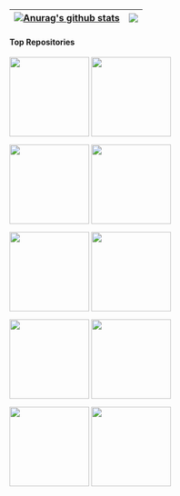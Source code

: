 | <a href="https://github.com/anuraghazra/github-readme-stats"><img align="center" src="https://github-readme-stats.vercel.app/api?username=peihua8858&hide=contribs,prs&show_icons=true&include_all_commits=true&theme=buefy&hide_border=true&locale=cn" alt="Anurag's github stats" /></a> | <a href="https://github.com/peihua8858/github-readme-stats"><img align="center" src="https://github-readme-stats.vercel.app/api/top-langs/?username=peihua8858&layout=compact&theme=buefy&hide_border=true&locale=cn" /></a> |
| ------------- | ------------- |
#### Top Repositories

<a href="https://github.com/peihua8858/AndroidStringsPlugin" target="_blank"><img height="140" align="center" src="https://github-readme-stats.vercel.app/api/pin/?username=peihua8858&repo=AndroidStringsPlugin&theme=buefy&card_width=240"/></a> <a href="https://github.com/peihua8858/kotlinCommonUtils" target="_blank"><img height="140"  align="center" src="https://github-readme-stats.vercel.app/api/pin/?username=peihua8858&repo=kotlinCommonUtils&theme=buefy&card_width=240"/></a> 


<a href="https://github.com/peihua8858/ViewPager2" target="_blank"><img height="140" align="center" src="https://github-readme-stats.vercel.app/api/pin/?username=peihua8858&repo=ViewPager2&theme=buefy&card_width=240"/></a> <a href="https://github.com/peihua8858/PictureSelector" target="_blank"><img height="140" align="center" src="https://github-readme-stats.vercel.app/api/pin/?username=peihua8858&repo=PictureSelector&theme=buefy&card_width=240" /></a> 


<a href="https://github.com/peihua8858/MaterialTextInputLayout" target="_blank"><img height="140" align="center" src="https://github-readme-stats.vercel.app/api/pin/?username=peihua8858&repo=MaterialTextInputLayout&theme=buefy&card_width=240"/></a>  <a href="https://github.com/peihua8858/MultiStateView" target="_blank"><img height="140" align="center" src="https://github-readme-stats.vercel.app/api/pin/?username=peihua8858&repo=MultiStateView&theme=buefy&card_width=240"/></a> 


<a href="https://github.com/peihua8858/GsonAdapter" target="_blank"><img height="140" align="center" src="https://github-readme-stats.vercel.app/api/pin/?username=peihua8858&repo=GsonAdapter&theme=buefy&card_width=240"/></a>  <a href="https://github.com/peihua8858/CountDownTimer" target="_blank"><img height="140" align="center" src="https://github-readme-stats.vercel.app/api/pin/?username=peihua8858&repo=CountDownTimer&theme=buefy&card_width=240"/></a> 


<a href="https://github.com/peihua8858/JenkinsPluginAppToServer" target="_blank"><img height="140" align="center" src="https://github-readme-stats.vercel.app/api/pin/?username=peihua8858&repo=JenkinsPluginAppToServer&theme=buefy&card_width=240"/></a>  <a href="https://github.com/peihua8858/AppLogServer" target="_blank"><img height="140" align="center" src="https://github-readme-stats.vercel.app/api/pin/?username=peihua8858&repo=AppLogServer&theme=buefy&card_width=240"/></a> 


